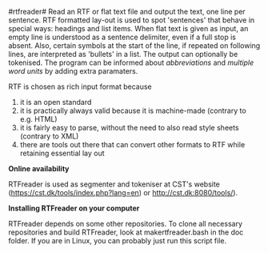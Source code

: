 #rtfreader#
Read an RTF or flat text file and output the text, one line per sentence.
RTF formatted lay-out is used to spot 'sentences' that behave in special ways: headings and list items.
When flat text is given as input, an empty line is understood as a sentence delimiter, even if a full stop is absent. Also, certain symbols at the start of the line, if repeated on following lines, are interpreted as 'bullets' in a list.
The output can optionally be tokenised. 
The program can be informed about *abbreviations* and *multiple word units* by adding extra paramaters.

RTF is chosen as rich input format because

1. it is an open standard
2. it is practically always valid because it is machine-made (contrary to e.g. HTML)
3. it is fairly easy to parse, without the need to also read style sheets (contrary to XML)
4. there are tools out there that can convert other formats to RTF while retaining essential lay out

**Online availability**

RTFreader is used as segmenter and tokeniser at CST's website
(https://cst.dk/tools/index.php?lang=en)
or
http://cst.dk:8080/tools/).

**Installing RTFreader on your computer**

RTFreader depends on some other repositories. To clone all necessary repositories and build RTFreader, look at makertfreader.bash in the doc folder. If you are in Linux, you can probably just run this script file.